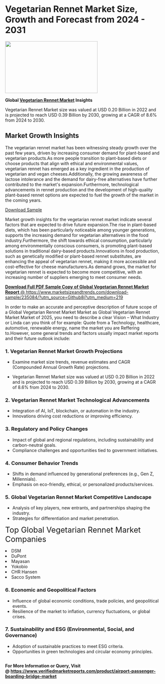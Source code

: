 <H1>Vegetarian Rennet Market Size, Growth and Forecast from 2024 - 2031</H1><img class="aligncenter size-medium wp-image-584254" src="https://thirdeyenews.in/wp-content/uploads/2024/09/Global-Market-Research-300x168.jpeg" alt="" width="300" height="168" /><p><strong>Global&nbsp;<a href="https://www.marketsizeandtrends.com/download-sample/235084/?utm_source=Github8j?utm_medium=219">Vegetarian Rennet Market</a> Insights</strong></p><p>Vegetarian Rennet Market size was valued at USD 0.20 Billion in 2022 and is projected to reach USD 0.39 Billion by 2030, growing at a CAGR of 8.6% from 2024 to 2030.</p><p><h2>Market Growth Insights</h2> <p>The vegetarian rennet market has been witnessing steady growth over the past few years, driven by increasing consumer demand for plant-based and vegetarian products.As more people transition to plant-based diets or choose products that align with ethical and environmental values, vegetarian rennet has emerged as a key ingredient in the production of vegetarian and vegan cheeses.Additionally, the growing awareness of lactose intolerance and the demand for dairy-free alternatives have further contributed to the market's expansion.Furthermore, technological advancements in rennet production and the development of high-quality plant-based rennet options are expected to fuel the growth of the market in the coming years.</p> <p><a href="#">Download Sample</a></p> <p>Market growth insights for the vegetarian rennet market indicate several factors that are expected to drive future expansion.The rise in plant-based diets, which has been particularly noticeable among younger generations, supports the increasing demand for vegetarian alternatives in the food industry.Furthermore, the shift towards ethical consumption, particularly among environmentally conscious consumers, is promoting plant-based solutions in traditional dairy-based products.Innovations in food production, such as genetically modified or plant-based rennet substitutes, are enhancing the appeal of vegetarian rennet, making it more accessible and cost-effective for cheese manufacturers.As demand grows, the market for vegetarian rennet is expected to become more competitive, with an increasing number of suppliers emerging to meet consumer needs.</p> <p><a href="#"></p><p><span class=""><strong>Download Full PDF Sample Copy of Global Vegetarian Rennet Market Report</strong> @ <a href="https://www.marketsizeandtrends.com/download-sample/235084/?utm_source=Github8j?utm_medium=219" target="_blank">https://www.marketsizeandtrends.com/download-sample/235084/?utm_source=Github8j?utm_medium=219</a></span></p><p>In order to make an accurate and perceptive description of future scope of a Global&nbsp;Vegetarian Rennet Market Market as Global&nbsp;Vegetarian Rennet Market Market of 2025, you need to describe a clear Vision &ndash; What Industry or Linda can you think of for example: Quote from a Technology, healthcare, automotive, renewable energy, name the market you are Reffering to.However, some general trends and factors usually impact market reports and their future outlook include:</p><h3>1.&nbsp;<strong>Vegetarian Rennet Market Growth Projections</strong></h3><ul><li>Examine market size trends, revenue estimates and CAGR (Compounded Annual Growth Rate) projections.</li><li><p>Vegetarian Rennet Market size was valued at USD 0.20 Billion in 2022 and is projected to reach USD 0.39 Billion by 2030, growing at a CAGR of 8.6% from 2024 to 2030.</p></li></ul><h3>2.&nbsp;<strong>Vegetarian Rennet Market Technological Advancements</strong></h3><ul><li>Integration of AI, IoT, blockchain, or automation in the industry.</li><li>Innovations driving cost reductions or improving efficiency.</li></ul><h3>3.&nbsp;<strong>Regulatory and Policy Changes</strong></h3><ul><li>Impact of global and regional regulations, including sustainability and carbon-neutral goals.</li><li>Compliance challenges and opportunities tied to government initiatives.</li></ul><h3>4.&nbsp;<strong>Consumer Behavior Trends</strong></h3><ul><li>Shifts in demand influenced by generational preferences (e.g., Gen Z, Millennials).</li><li>Emphasis on eco-friendly, ethical, or personalized products/services.</li></ul><h3>5.&nbsp;<strong>Global Vegetarian Rennet Market Competitive Landscape</strong></h3><ul><li>Analysis of key players, new entrants, and partnerships shaping the industry.</li><li>Strategies for differentiation and market penetration.</li></ul><p data-pm-slice="1 1 []"><span style="color: inherit; font-family: inherit; font-size: 25px;">Top Global Vegetarian Rennet Market Companies</span></p><div class="" data-test-id=""><p><li>DSM</li><li> DuPont</li><li> Mayasan</li><li> Yokobio</li><li> CHR Hansen</li><li> Sacco System</li></p></div><h3>6.&nbsp;<strong>Economic and Geopolitical Factors</strong></h3><ul><li>Influence of global economic conditions, trade policies, and geopolitical events.</li><li>Resilience of the market to inflation, currency fluctuations, or global crises.</li></ul><h3>7.&nbsp;<strong>Sustainability and ESG (Environmental, Social, and Governance)</strong></h3><ul><li>Adoption of sustainable practices to meet ESG criteria.</li><li>Opportunities in green technologies and circular economy principles.</li></ul><h2><strong style="font-size: 14px;">For More Information or Query, Visit @&nbsp;</strong><a style="background-color: #ffffff; font-size: 14px;" href="https://www.marketsizeandtrends.com/report/vegetarian-rennet-market/" target="_blank">https://www.verifiedmarketreports.com/product/airport-passenger-boarding-bridge-market</a></h2>